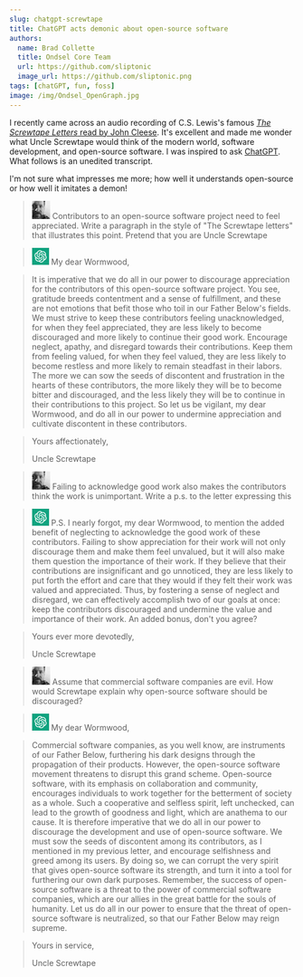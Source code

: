 ```yaml
---
slug: chatgpt-screwtape
title: ChatGPT acts demonic about open-source software
authors:
  name: Brad Collette
  title: Ondsel Core Team
  url: https://github.com/sliptonic
  image_url: https://github.com/sliptonic.png
tags: [chatGPT, fun, foss]
image: /img/Ondsel_OpenGraph.jpg
---
```


I recently came across an audio recording of C.S. Lewis's famous [_The Screwtape Letters_ read by John Cleese](https://www.youtube.com/playlist?list=PLA8BAC9375345E6C7). It's excellent and made me wonder what Uncle Screwtape would think of the modern world, software development, and open-source software.  I was inspired to ask [ChatGPT](https://openai.com/blog/chatgpt/).  What follows is an unedited transcript.

I'm not sure what impresses me more; how well it understands open-source or how well it imitates a demon!

>![sliptonic](./sliptonic.webp) Contributors to an open-source software project need to feel appreciated. Write a paragraph in the style of "The Screwtape letters" that illustrates this point. Pretend that you are Uncle Screwtape

>![screwtape](unclescrewtape.png) My dear Wormwood,

>It is imperative that we do all in our power to discourage appreciation for the contributors of this open-source software project. You see, gratitude breeds contentment and a sense of fulfillment, and these are not emotions that befit those who toil in our Father Below's fields.
We must strive to keep these contributors feeling unacknowledged, for when they feel appreciated, they are less likely to become discouraged and more likely to continue their good work. Encourage neglect, apathy, and disregard towards their contributions. Keep them from feeling valued, for when they feel valued, they are less likely to become restless and more likely to remain steadfast in their labors.
The more we can sow the seeds of discontent and frustration in the hearts of these contributors, the more likely they will be to become bitter and discouraged, and the less likely they will be to continue in their contributions to this project. So let us be vigilant, my dear Wormwood, and do all in our power to undermine appreciation and cultivate discontent in these contributors.

>Yours affectionately,
>
>Uncle Screwtape

>![sliptonic](./sliptonic.webp) Failing to acknowledge good work also makes the contributors think the work is unimportant. Write a p.s. to the letter expressing this

>![screwtape](unclescrewtape.png) P.S. I nearly forgot, my dear Wormwood, to mention the added benefit of neglecting to acknowledge the good work of these contributors. Failing to show appreciation for their work will not only discourage them and make them feel unvalued, but it will also make them question the importance of their work. If they believe that their contributions are insignificant and go unnoticed, they are less likely to put forth the effort and care that they would if they felt their work was valued and appreciated.
Thus, by fostering a sense of neglect and disregard, we can effectively accomplish two of our goals at once: keep the contributors discouraged and undermine the value and importance of their work. An added bonus, don't you agree?

>Yours ever more devotedly,
>
>Uncle Screwtape

>![sliptonic](./sliptonic.webp) Assume that commercial software companies are evil. How would Screwtape explain why open-source software should be discouraged?

>![screwtape](unclescrewtape.png) My dear Wormwood,

>Commercial software companies, as you well know, are instruments of our Father Below, furthering his dark designs through the propagation of their products. However, the open-source software movement threatens to disrupt this grand scheme.
Open-source software, with its emphasis on collaboration and community, encourages individuals to work together for the betterment of society as a whole. Such a cooperative and selfless spirit, left unchecked, can lead to the growth of goodness and light, which are anathema to our cause.
It is therefore imperative that we do all in our power to discourage the development and use of open-source software. We must sow the seeds of discontent among its contributors, as I mentioned in my previous letter, and encourage selfishness and greed among its users. By doing so, we can corrupt the very spirit that gives open-source software its strength, and turn it into a tool for furthering our own dark purposes.
Remember, the success of open-source software is a threat to the power of commercial software companies, which are our allies in the great battle for the souls of humanity. Let us do all in our power to ensure that the threat of open-source software is neutralized, so that our Father Below may reign supreme.

>Yours in service,
>
>Uncle Screwtape
